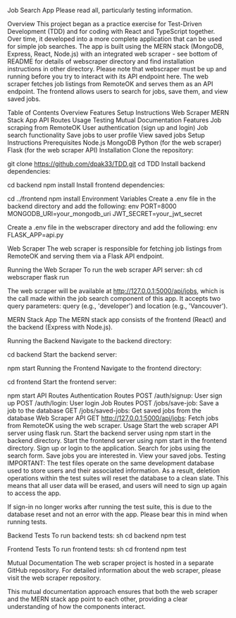 Job Search App
Please read all, particularly testing information.

Overview
This project began as a practice exercise for Test-Driven Development (TDD) and for coding with React and TypeScript together. Over time, it developed into a more complete application that can be used for simple job searches. The app is built using the MERN stack (MongoDB, Express, React, Node.js) with an integrated web scraper - see bottom of README for details of webscraper directory and find installation instructions in other directory. Please note that webscraper must be up and running before you try to interact with its API endpoint here. The web scraper fetches job listings from RemoteOK and serves them as an API endpoint. The frontend allows users to search for jobs, save them, and view saved jobs.

Table of Contents
Overview
Features
Setup Instructions
Web Scraper
MERN Stack App
API Routes
Usage
Testing
Mutual Documentation
Features
Job scraping from RemoteOK
User authentication (sign up and login)
Job search functionality
Save jobs to user profile
View saved jobs
Setup Instructions
Prerequisites
Node.js
MongoDB
Python (for the web scraper)
Flask (for the web scraper API)
Installation
Clone the repository:

git clone https://github.com/dpak33/TDD.git
cd TDD
Install backend dependencies:

cd backend
npm install
Install frontend dependencies:

cd ../frontend
npm install
Environment Variables
Create a .env file in the backend directory and add the following: env PORT=8000 MONGODB_URI=your_mongodb_uri JWT_SECRET=your_jwt_secret 

Create a .env file in the webscraper directory and add the following: env FLASK_APP=api.py 

Web Scraper
The web scraper is responsible for fetching job listings from RemoteOK and serving them via a Flask API endpoint.

Running the Web Scraper
To run the web scraper API server: sh cd webscraper flask run 

The web scraper will be available at http://127.0.0.1:5000/api/jobs, which is the call made within the job search component of this app. It accepts two query parameters: query (e.g., 'developer') and location (e.g., 'Vancouver').

MERN Stack App
The MERN stack app consists of the frontend (React) and the backend (Express with Node.js).

Running the Backend
Navigate to the backend directory:

cd backend
Start the backend server:

npm start
Running the Frontend
Navigate to the frontend directory:

cd frontend
Start the frontend server:

npm start
API Routes
Authentication Routes
POST /auth/signup: User sign up
POST /auth/login: User login
Job Routes
POST /jobs/save-job: Save a job to the database
GET /jobs/saved-jobs: Get saved jobs from the database
Web Scraper API
GET http://127.0.0.1:5000/api/jobs: Fetch jobs from RemoteOK using the web scraper.
Usage
Start the web scraper API server using flask run.
Start the backend server using npm start in the backend directory.
Start the frontend server using npm start in the frontend directory.
Sign up or login to the application.
Search for jobs using the search form.
Save jobs you are interested in.
View your saved jobs.
Testing
IMPORTANT: The test files operate on the same development database used to store users and their associated information. As a result, deletion operations within the test suites will reset the database to a clean slate. This means that all user data will be erased, and users will need to sign up again to access the app.

If sign-in no longer works after running the test suite, this is due to the database reset and not an error with the app. Please bear this in mind when running tests.

Backend Tests
To run backend tests: sh cd backend npm test 

Frontend Tests
To run frontend tests: sh cd frontend npm test 

Mutual Documentation
The web scraper project is hosted in a separate GitHub repository. For detailed information about the web scraper, please visit the web scraper repository.

This mutual documentation approach ensures that both the web scraper and the MERN stack app point to each other, providing a clear understanding of how the components interact.
